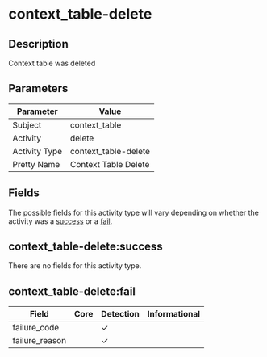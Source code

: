 context_table-delete
====================

Description
-----------
Context table was deleted

Parameters
----------
| Parameter     | Value                |
| ------------- | -------------------- |
| Subject       | context_table        |
| Activity      | delete               |
| Activity Type | context_table-delete |
| Pretty Name   | Context Table Delete |


Fields
------

The possible fields for this activity type will vary depending on whether the activity was a [success](#context_table-deletesuccess) or a [fail](#context_table-deletefail).


context_table-delete:success
----------------------------

There are no fields for this activity type.


context_table-delete:fail
-------------------------

| Field          | Core | Detection | Informational |
| -------------- | ---- | --------- | ------------- |
| failure_code   |      | &#10003;  |               |
| failure_reason |      | &#10003;  |               |